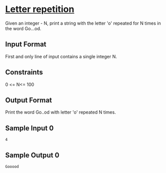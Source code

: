 # [Letter repetition](https://www.hackerrank.com/contests/smart-interviews-basic/challenges/si-basic-letter-repetition/copy-from/1352663496)

Given an integer - N, print a string with the letter 'o' repeated for N times in the word Go...od.

## Input Format

First and only line of input contains a single integer N.

## Constraints

0 <= N<= 100

## Output Format

Print the word Go..od with letter 'o' repeated N times.

## Sample Input 0
```
4
```
## Sample Output 0
```
Gooood
```